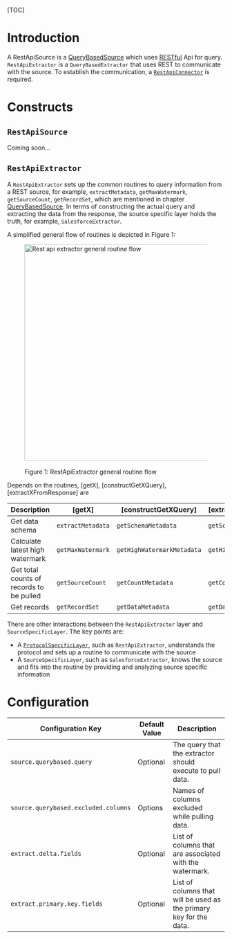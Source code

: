 [TOC]

# Introduction
A RestApiSource is a [QueryBasedSource](../sources/QueryBasedSource.md) which uses [RESTful](https://en.wikipedia.org/wiki/Representational_state_transfer)
Api for query. `RestApiExtractor` is a `QueryBasedExtractor` that uses REST to communicate with the source. To establish the communication,
a [`RestApiConnector`](https://github.com/linkedin/gobblin/blob/master/gobblin-core/src/main/java/gobblin/source/extractor/extract/restapi/RestApiConnector.java) is
required.

# Constructs
## `RestApiSource`
Coming soon...

## `RestApiExtractor`
A `RestApiExtractor` sets up the common routines to query information from a REST source, for example, `extractMetadata`,
`getMaxWatermark`, `getSourceCount`, `getRecordSet`, which are mentioned in chapter [QueryBasedSource](../sources/QueryBasedSource.md).
In terms of constructing the actual query and extracting the data from the response, the source specific layer holds the truth,
for example, `SalesforceExtractor`.

A simplified general flow of routines is depicted in Figure 1:

<p align="center">
  <figure>    
    <img src=/img/Rest-Api-Extractor-Flow.png alt="Rest api extractor general routine flow" width="500">
    <figcaption><br>Figure 1: RestApiExtractor general routine flow <br></figcaption>
  </figure>
</p>

Depends on the routines, [getX], [constructGetXQuery], [extractXFromResponse] are

| Description | [getX] | [constructGetXQuery] | [extractXFromResponse] |
| ----------- | ------ | -------------------- | ---------------------- |
| Get data schema | `extractMetadata` | `getSchemaMetadata` | `getSchema` |
| Calculate latest high watermark | `getMaxWatermark` | `getHighWatermarkMetadata` | `getHighWatermark` |
| Get total counts of records to be pulled | `getSourceCount` | `getCountMetadata` | `getCount` |
| Get records | `getRecordSet` | `getDataMetadata` | `getData` |

There are other interactions between the `RestApiExtractor` layer and `SourceSpecificLayer`. The key points are:

- A [`ProtocolSpecificLayer`](https://github.com/linkedin/gobblin/blob/master/gobblin-core/src/main/java/gobblin/source/extractor/extract/ProtocolSpecificLayer.java), such as
`RestApiExtractor`, understands the protocol and sets up a routine to communicate with the source
- A `SourceSpecificLayer`, such as `SalesforceExtractor`, knows the source and fits into the routine by providing and analyzing source specific information

# Configuration
| Configuration Key | Default Value | Description |
| ----------------- | ------------- | ----------- |
| `source.querybased.query` | Optional | The query that the extractor should execute to pull data. |
| `source.querybased.excluded.columns` | Options | Names of columns excluded while pulling data. |
| `extract.delta.fields` | Optional | List of columns that are associated with the watermark. |
| `extract.primary.key.fields` | Optional | List of columns that will be used as the primary key for the data. |


